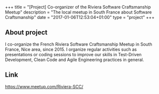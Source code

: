 +++
title = "[Project] Co-organizer of the Riviera Software Craftsmanship Meetup"
description = "The local meetup in South France about Software Craftsmanship"
date = "2017-01-06T12:53:04+01:00"
type = "project"
+++
## About project

I co-organize the French Riviera Software Craftsmanship Meetup in South France, Nice area, since 2015. I organize regular activities such as presentations or coding sessions to improve our skills in Test-Driven Development, Clean Code and Agile Engineering practices in general.

## Link

https://www.meetup.com/Riviera-SCC/
